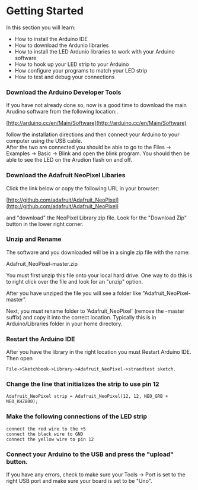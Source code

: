 Getting Started
=======
In this section you will learn:

* How to install the Arduino IDE
* How to download the Ardunio libraries
* How to install the LED Ardunio libraries to work with your Arduino software
* How to hook up your LED strip to your Arduino
* How configure your programs to match your LED strip
* How to test and debug your connections

### Download the Arduino Developer Tools
If you have not already done so, now is a good time to download the main Arudino software from the following location:.

[http://arduino.cc/en/Main/Software](http://arduino.cc/en/Main/Software)

follow the installation directions and then connect your Arduino to your computer using the USB cable.  
After the two are connected you should be able to go to the Files -> Examples -> Basic -> Blink and open the
blink program.  You should then be able to see the LED on the Arudion flash on and off.

### Download the Adafruit NeoPixel Libaries

Click the link below or copy the following URL in your browser:

[http://github.com/adafruit/Adafruit_NeoPixel](http://github.com/adafruit/Adafruit_NeoPixel)

and "download" the NeoPixel Library zip file.  Look for the "Download Zip" button in the lower right corner.


### Unzip and Rename
The software and you downloaded will be in a single zip file with the name:

Adafruit_NeoPixel-master.zip

You must first unzip this file onto your local hard drive.  One way to do this is to right click over
the file and look for an "unzip" option.

After you have unziped the file you will see a folder like "Adafruit_NeoPixel-master".

Next, you must rename folder to 'Adafruit_NeoPixel' (remove the -master suffix) and copy it into the correct location.
Typically this is in Arduino/Libraries folder in your home directory.


### Restart the Arduino IDE

After you have the library in the right location you must Restart Arduino IDE.  Then open 

    File->Sketchbook->Library->Adafruit_NeoPixel->strandtest sketch.

### Change the line that initializes the strip to use pin 12

    Adafruit_NeoPixel strip = Adafruit_NeoPixel(12, 12, NEO_GRB + NEO_KHZ800);

### Make the following connections of the LED strip
    connect the red wire to the +5 
    connect the black wire to GND
    connect the yellow wire to pin 12
    
### Connect your Arduino to the USB and press the "upload" button. 

If you have any errors, check to make sure your Tools -> Port is set to the right USB port and make sure your board is set to be "Uno".